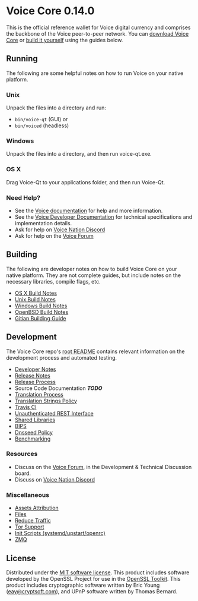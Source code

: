 Voice Core 0.14.0
=====================

This is the official reference wallet for Voice digital currency and comprises the backbone of the Voice peer-to-peer network. You can [download Voice Core](https://www.voice.org/downloads/) or [build it yourself](#building) using the guides below.

Running
---------------------
The following are some helpful notes on how to run Voice on your native platform.

### Unix

Unpack the files into a directory and run:

- `bin/voice-qt` (GUI) or
- `bin/voiced` (headless)

### Windows

Unpack the files into a directory, and then run voice-qt.exe.

### OS X

Drag Voice-Qt to your applications folder, and then run Voice-Qt.

### Need Help?

* See the [Voice documentation](https://docs.voice.org)
for help and more information.
* See the [Voice Developer Documentation](https://voice-docs.github.io/) 
for technical specifications and implementation details.
* Ask for help on [Voice Nation Discord](http://voicechat.org)
* Ask for help on the [Voice Forum](https://voice.org/forum)

Building
---------------------
The following are developer notes on how to build Voice Core on your native platform. They are not complete guides, but include notes on the necessary libraries, compile flags, etc.

- [OS X Build Notes](build-osx.md)
- [Unix Build Notes](build-unix.md)
- [Windows Build Notes](build-windows.md)
- [OpenBSD Build Notes](build-openbsd.md)
- [Gitian Building Guide](gitian-building.md)

Development
---------------------
The Voice Core repo's [root README](/README.md) contains relevant information on the development process and automated testing.

- [Developer Notes](developer-notes.md)
- [Release Notes](release-notes.md)
- [Release Process](release-process.md)
- Source Code Documentation ***TODO***
- [Translation Process](translation_process.md)
- [Translation Strings Policy](translation_strings_policy.md)
- [Travis CI](travis-ci.md)
- [Unauthenticated REST Interface](REST-interface.md)
- [Shared Libraries](shared-libraries.md)
- [BIPS](bips.md)
- [Dnsseed Policy](dnsseed-policy.md)
- [Benchmarking](benchmarking.md)

### Resources
* Discuss on the [Voice Forum](https://voice.org/forum), in the Development & Technical Discussion board.
* Discuss on [Voice Nation Discord](http://voicechat.org)

### Miscellaneous
- [Assets Attribution](assets-attribution.md)
- [Files](files.md)
- [Reduce Traffic](reduce-traffic.md)
- [Tor Support](tor.md)
- [Init Scripts (systemd/upstart/openrc)](init.md)
- [ZMQ](zmq.md)

License
---------------------
Distributed under the [MIT software license](/COPYING).
This product includes software developed by the OpenSSL Project for use in the [OpenSSL Toolkit](https://www.openssl.org/). This product includes
cryptographic software written by Eric Young ([eay@cryptsoft.com](mailto:eay@cryptsoft.com)), and UPnP software written by Thomas Bernard.
